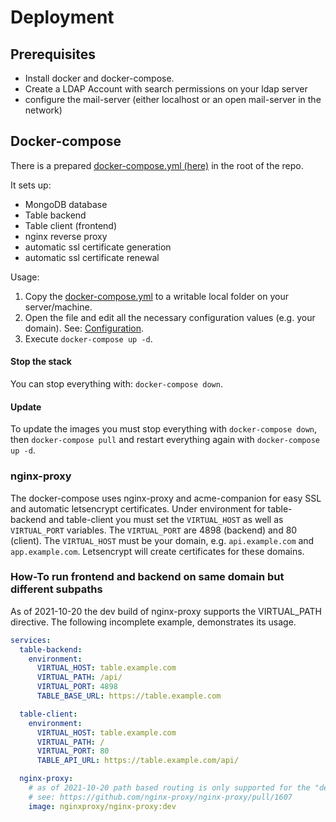 # Deployment

## Prerequisites

* Install docker and docker-compose.
* Create a LDAP Account with search permissions on your ldap server
* configure the mail-server (either localhost or an open mail-server in the network)

## Docker-compose

There is a prepared [docker-compose.yml (here)](https://github.com/adroste/tableapp/blob/master/docker-compose.yml) in the root of the repo.

It sets up:
* MongoDB database
* Table backend
* Table client (frontend)
* nginx reverse proxy
* automatic ssl certificate generation
* automatic ssl certificate renewal

Usage:
1. Copy the [docker-compose.yml](https://github.com/adroste/tableapp/blob/master/docker-compose.yml) to a writable local folder on your server/machine.
2. Open the file and edit all the necessary configuration values (e.g. your domain). See: [Configuration](configuration.md). 
3. Execute `docker-compose up -d`.

#### Stop the stack

You can stop everything with: `docker-compose down`.

#### Update

To update the images you must stop everything with `docker-compose down`, then `docker-compose pull` and restart everything again with `docker-compose up -d`.

### nginx-proxy

The docker-compose uses nginx-proxy and acme-companion for easy SSL and automatic letsencrypt certificates.
Under environment for table-backend and table-client you must set the `VIRTUAL_HOST` as well as `VIRTUAL_PORT` variables. The `VIRTUAL_PORT` are 4898 (backend) and 80 (client). The `VIRTUAL_HOST` must be your domain, e.g. `api.example.com` and `app.example.com`. Letsencrypt will create certificates for these domains.

### How-To run frontend and backend on same domain but different subpaths

As of 2021-10-20 the dev build of nginx-proxy supports the VIRTUAL_PATH directive. The following incomplete example, demonstrates its usage. 

```yaml
services:
  table-backend:
    environment:
      VIRTUAL_HOST: table.example.com
      VIRTUAL_PATH: /api/
      VIRTUAL_PORT: 4898
      TABLE_BASE_URL: https://table.example.com

  table-client:
    environment:
      VIRTUAL_HOST: table.example.com
      VIRTUAL_PATH: /
      VIRTUAL_PORT: 80
      TABLE_API_URL: https://table.example.com/api/

  nginx-proxy:
    # as of 2021-10-20 path based routing is only supported for the "dev"-images
    # see: https://github.com/nginx-proxy/nginx-proxy/pull/1607 
    image: nginxproxy/nginx-proxy:dev
```